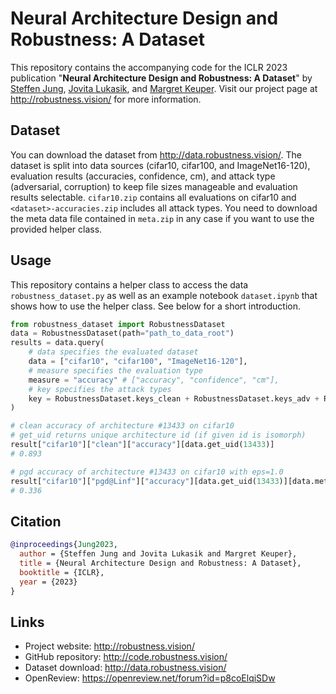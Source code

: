 # Neural Architecture Design and Robustness: A Dataset

This repository contains the accompanying code for the ICLR 2023 publication "**Neural Architecture Design and Robustness: A Dataset**" by [Steffen Jung](http://jung.vision/), [Jovita Lukasik](https://jovitalukasik.github.io/), and [Margret Keuper](https://www.vc.informatik.uni-siegen.de/en/keuper-margret/). Visit our project page at http://robustness.vision/ for more information.

## Dataset

You can download the dataset from http://data.robustness.vision/.
The dataset is split into data sources (cifar10, cifar100, and ImageNet16-120), evaluation results (accuracies, confidence, cm), and attack type (adversarial, corruption) to keep file sizes manageable and evaluation results selectable. `cifar10.zip` contains all evaluations on cifar10 and `<dataset>-accuracies.zip` includes all attack types. You need to download the meta data file contained in `meta.zip` in any case if you want to use the provided helper class.

## Usage

This repository contains a helper class to access the data `robustness_dataset.py` as well as an example notebook `dataset.ipynb` that shows how to use the helper class. See below for a short introduction.

```python
from robustness_dataset import RobustnessDataset
data = RobustnessDataset(path="path_to_data_root")
results = data.query(
    # data specifies the evaluated dataset
    data = ["cifar10", "cifar100", "ImageNet16-120"],
    # measure specifies the evaluation type
    measure = "accuracy" # ["accuracy", "confidence", "cm"],
    # key specifies the attack types
    key = RobustnessDataset.keys_clean + RobustnessDataset.keys_adv + RobustnessDataset.keys_cc
)

# clean accuracy of architecture #13433 on cifar10
# get_uid returns unique architecture id (if given id is isomorph)
result["cifar10"]["clean"]["accuracy"][data.get_uid(13433)]
# 0.893

# pgd accuracy of architecture #13433 on cifar10 with eps=1.0
result["cifar10"]["pgd@Linf"]["accuracy"][data.get_uid(13433)][data.meta["epsilons"]["pgd@Linf"].index(1.0)]
# 0.336
```

## Citation

```bibtex
@inproceedings{Jung2023,
  author = {Steffen Jung and Jovita Lukasik and Margret Keuper},
  title = {Neural Architecture Design and Robustness: A Dataset},
  booktitle = {ICLR},
  year = {2023}
}
```

## Links
- Project website: http://robustness.vision/
- GitHub repository: http://code.robustness.vision/
- Dataset download: http://data.robustness.vision/
- OpenReview: https://openreview.net/forum?id=p8coElqiSDw
